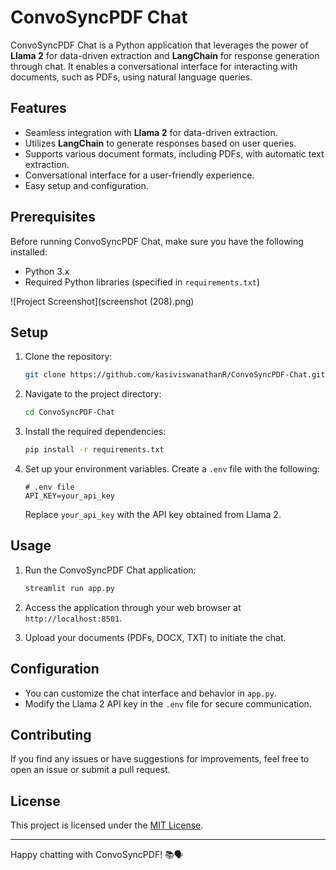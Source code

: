 # ConvoSyncPDF Chat

ConvoSyncPDF Chat is a Python application that leverages the power of **Llama 2** for data-driven extraction and **LangChain** for response generation through chat. It enables a conversational interface for interacting with documents, such as PDFs, using natural language queries.

## Features

- Seamless integration with **Llama 2** for data-driven extraction.
- Utilizes **LangChain** to generate responses based on user queries.
- Supports various document formats, including PDFs, with automatic text extraction.
- Conversational interface for a user-friendly experience.
- Easy setup and configuration.

## Prerequisites

Before running ConvoSyncPDF Chat, make sure you have the following installed:

- Python 3.x
- Required Python libraries (specified in `requirements.txt`)
  
![Project Screenshot](screenshot (208).png)

## Setup

1. Clone the repository:

    ```bash
    git clone https://github.com/kasiviswanathanR/ConvoSyncPDF-Chat.git
    ```

2. Navigate to the project directory:

    ```bash
    cd ConvoSyncPDF-Chat
    ```

3. Install the required dependencies:

    ```bash
    pip install -r requirements.txt
    ```

4. Set up your environment variables. Create a `.env` file with the following:

    ```env
    # .env file
    API_KEY=your_api_key
    ```

    Replace `your_api_key` with the API key obtained from Llama 2.

## Usage

1. Run the ConvoSyncPDF Chat application:

    ```bash
    streamlit run app.py
    ```

2. Access the application through your web browser at `http://localhost:8501`.

3. Upload your documents (PDFs, DOCX, TXT) to initiate the chat.

## Configuration

- You can customize the chat interface and behavior in `app.py`.
- Modify the Llama 2 API key in the `.env` file for secure communication.

## Contributing

If you find any issues or have suggestions for improvements, feel free to open an issue or submit a pull request.

## License

This project is licensed under the [MIT License](LICENSE).

---

Happy chatting with ConvoSyncPDF! 📚🗣️

